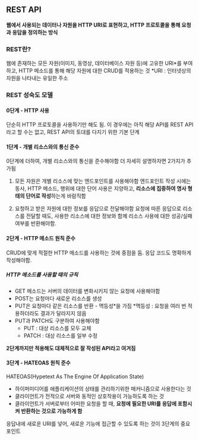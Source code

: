 ## REST API

**웹에서 사용되는 데이터나 자원을 HTTP URI로 표현하고, HTTP 프로토콜을 통해 요청과 응답을 정의하는 방식**

### REST란?

웹에 존재하는 모든 자원(이미지, 동영상, 데이터베이스 자원 등)에 고유한 URI*를 부여하고, HTTP 메소드를 통해 해당 자원에 대한 CRUD를 적용하는 것
*URI : 인터넷상의 자원을 나타내는 유일한 주소

### REST 성숙도 모델

#### 0단계 - HTTP 사용

단순히 HTTP 프로토콜을 사용하기만 해도 됨. 이 경우에는 아직 해당 API를 REST API라고 할 수는 없고, REST API의 토대를 다지기 위한 기본 단계

#### 1단계 - 개별 리소스와의 통신 준수

0단계에 더하여, 개별 리소스와의 통신을 준수해야함
더 자세히 설명하자면 2가지가 추가됨

1. 모든 자원은 개별 리소스에 맞는 엔드포인트를 사용해야함
   엔드포인트 작성 시에는 동사, HTTP 메소드, 행위에 대한 단어 사용은 지양하고, **리소스에 집중하여 명사 형태의 단어로 작성**하는게 바람직함

2. 요청하고 받은 자원에 대한 정보를 응답으로 전달해야함
   요청에 따른 응답으로 리소스를 전달할 때도, 사용한 리소스에 대한 정보와 함께 리소스 사용에 대한 성공/실패 여부를 반환해야함.

#### 2단계 - HTTP 메소드 원칙 준수

CRUD에 맞게 적절한 HTTP 메소드를 사용하는 것에 중점을 둠.
응답 코드도 명확하게 작성해야함.

##### HTTP 메소드를 사용할 때의 규칙

- GET 메소드는 서버의 데이터를 변화시키지 않는 요청에 사용해야함
- POST는 요청마다 새로운 리소스를 생성
- PUT은 요청마다 같은 리소스를 반환 - 멱등성*을 가짐
  *멱등성 : 요청을 여러 번 적용하더라도 결과가 달라지지 않음
- PUT과 PATCH도 구분하여 사용해야함
  - PUT : 대상 리소스를 모두 교체
  - PATCH : 대상 리소스를 일부 수정

**2단계까지만 적용해도 대체적으로 잘 작성된 API라고 여겨짐**

#### 3단계 - HATEOAS 원칙 준수

HATEOAS(Hypetext As The Engine Of Application State)

- 하이퍼미디어를 애플리케이션의 상태를 관리하기위한 매커니즘으로 사용한다는 것
- 클라이언트가 전적으로 서버와 동적인 상호작용이 가능하도록 하는 것
- 클라이언트가 서버로부터 어떠한 요청을 할 때, **요청에 필요한 URI를 응답에 포함시켜 반환하는 것으로 가능하게 함**

응답내에 새로운 URI를 넣어, 새로운 기능에 접근할 수 있도록 하는 것이 3단계의 중요 포인트
